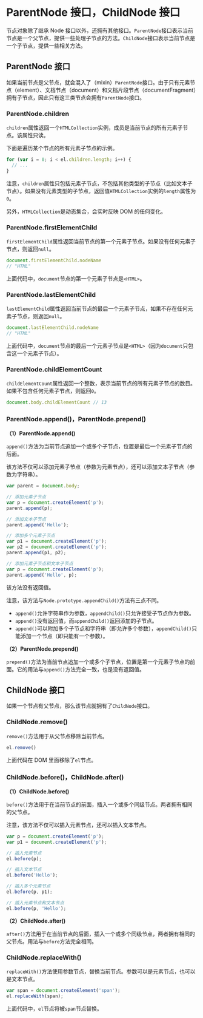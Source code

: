 # ParentNode 接口，ChildNode 接口

节点对象除了继承 Node 接口以外，还拥有其他接口。`ParentNode`接口表示当前节点是一个父节点，提供一些处理子节点的方法。`ChildNode`接口表示当前节点是一个子节点，提供一些相关方法。

## ParentNode 接口

如果当前节点是父节点，就会混入了（mixin）`ParentNode`接口。由于只有元素节点（element）、文档节点（document）和文档片段节点（documentFragment）拥有子节点，因此只有这三类节点会拥有`ParentNode`接口。

### ParentNode.children

`children`属性返回一个`HTMLCollection`实例，成员是当前节点的所有元素子节点。该属性只读。

下面是遍历某个节点的所有元素子节点的示例。

```javascript
for (var i = 0; i < el.children.length; i++) {
  // ...
}
```

注意，`children`属性只包括元素子节点，不包括其他类型的子节点（比如文本子节点）。如果没有元素类型的子节点，返回值`HTMLCollection`实例的`length`属性为`0`。

另外，`HTMLCollection`是动态集合，会实时反映 DOM 的任何变化。

### ParentNode.firstElementChild

`firstElementChild`属性返回当前节点的第一个元素子节点。如果没有任何元素子节点，则返回`null`。

```javascript
document.firstElementChild.nodeName
// "HTML"
```

上面代码中，`document`节点的第一个元素子节点是`<HTML>`。

### ParentNode.lastElementChild

`lastElementChild`属性返回当前节点的最后一个元素子节点，如果不存在任何元素子节点，则返回`null`。

```javascript
document.lastElementChild.nodeName
// "HTML"
```

上面代码中，`document`节点的最后一个元素子节点是`<HTML>`（因为`document`只包含这一个元素子节点）。

### ParentNode.childElementCount

`childElementCount`属性返回一个整数，表示当前节点的所有元素子节点的数目。如果不包含任何元素子节点，则返回`0`。

```javascript
document.body.childElementCount // 13
```

### ParentNode.append()，ParentNode.prepend()

**（1）ParentNode.append()**

`append()`方法为当前节点追加一个或多个子节点，位置是最后一个元素子节点的后面。

该方法不仅可以添加元素子节点（参数为元素节点），还可以添加文本子节点（参数为字符串）。

```javascript
var parent = document.body;

// 添加元素子节点
var p = document.createElement('p');
parent.append(p);

// 添加文本子节点
parent.append('Hello');

// 添加多个元素子节点
var p1 = document.createElement('p');
var p2 = document.createElement('p');
parent.append(p1, p2);

// 添加元素子节点和文本子节点
var p = document.createElement('p');
parent.append('Hello', p);
```

该方法没有返回值。

注意，该方法与`Node.prototype.appendChild()`方法有三点不同。

- `append()`允许字符串作为参数，`appendChild()`只允许接受子节点作为参数。
- `append()`没有返回值，而`appendChild()`返回添加的子节点。
- `append()`可以附加多个子节点和字符串（即允许多个参数），`appendChild()`只能添加一个节点（即只能有一个参数）。

**（2）ParentNode.prepend()**

`prepend()`方法为当前节点追加一个或多个子节点，位置是第一个元素子节点的前面。它的用法与`append()`方法完全一致，也是没有返回值。

## ChildNode 接口

如果一个节点有父节点，那么该节点就拥有了`ChildNode`接口。

### ChildNode.remove()

`remove()`方法用于从父节点移除当前节点。

```javascript
el.remove()
```

上面代码在 DOM 里面移除了`el`节点。

### ChildNode.before()，ChildNode.after()

**（1）ChildNode.before()**

`before()`方法用于在当前节点的前面，插入一个或多个同级节点。两者拥有相同的父节点。

注意，该方法不仅可以插入元素节点，还可以插入文本节点。

```javascript
var p = document.createElement('p');
var p1 = document.createElement('p');

// 插入元素节点
el.before(p);

// 插入文本节点
el.before('Hello');

// 插入多个元素节点
el.before(p, p1);

// 插入元素节点和文本节点
el.before(p, 'Hello');
```

**（2）ChildNode.after()**

`after()`方法用于在当前节点的后面，插入一个或多个同级节点，两者拥有相同的父节点。用法与`before`方法完全相同。

### ChildNode.replaceWith()

`replaceWith()`方法使用参数节点，替换当前节点。参数可以是元素节点，也可以是文本节点。

```javascript
var span = document.createElement('span');
el.replaceWith(span);
```

上面代码中，`el`节点将被`span`节点替换。

